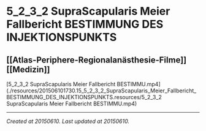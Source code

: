 # 5_2_3_2 SupraScapularis Meier Fallbericht BESTIMMUNG DES INJEKTIONSPUNKTS
 [[Atlas-Periphere-Regionalanästhesie-Filme]] [[Medizin]] 
---



[5\_2\_3\_2 SupraScapularis Meier Fallbericht BESTIMMU.mp4](./resources/201506101730.15_5_2_3_2_SupraScapularis_Meier_Fallbericht_BESTIMMUNG_DES_INJEKTIONSPUNKTS.resources/5_2_3_2 SupraScapularis Meier Fallbericht BESTIMMU.mp4)

---

_Created at 20150610._
_Last updated at 20150610._



